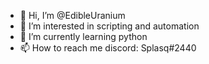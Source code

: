 - 👋 Hi, I’m @EdibleUranium
- 👀 I’m interested in scripting and automation
- 🌱 I’m currently learning python
- 📫 How to reach me discord: Splasq#2440

<!---
EdibleUranium/EdibleUranium is a ✨ special ✨ repository because its `README.md` (this file) appears on your GitHub profile.
You can click the Preview link to take a look at your changes.
--->
